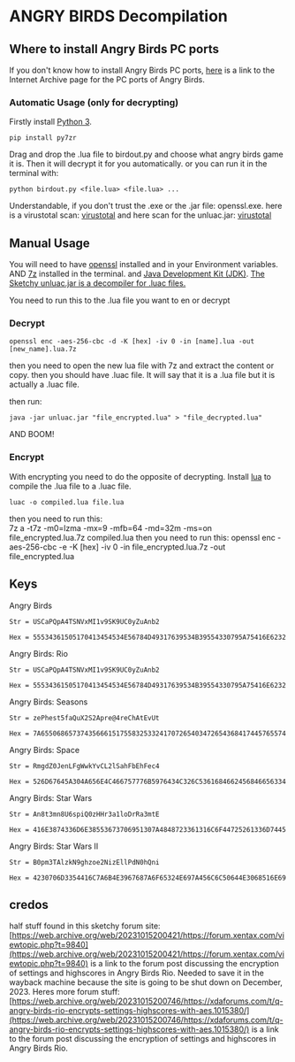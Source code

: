 # ANGRY BIRDS Decompilation

## Where to install Angry Birds PC ports

If you don't know how to install Angry Birds PC ports, [here](https://archive.org/details/angry-birds-pc) is a link to the Internet Archive page for the PC ports of Angry Birds.

### Automatic Usage (only for decrypting)

Firstly install [Python 3](https://www.python.org/downloads/).

    pip install py7zr

Drag and drop the .lua file to birdout.py and choose what angry birds game it is. Then it will decrypt it for you automatically.
or you can run it in the terminal with:

    python birdout.py <file.lua> <file.lua> ...

Understandable, if you don't trust the .exe or the .jar file: openssl.exe. here is a virustotal scan: [virustotal](https://www.virustotal.com/gui/file/be0f086b9303fd52b6f5ec094c753c2b68f02559eb462f23929e72a6996eb1f8/detection/f-be0f086b9303fd52b6f5ec094c753c2b68f02559eb462f23929e72a6996eb1f8-1703249224)
and here scan for the unluac.jar: [virustotal](https://www.virustotal.com/gui/file/50f23c0b1cb85cc2bd07055ce782a918fdcb5d36d18d268b9606298d801bbb6e/detection/f-50f23c0b1cb85cc2bd07055ce782a918fdcb5d36d18d268b9606298d801bbb6e-1689512688)

## Manual Usage

You will need to have [openssl](https://sourceforge.net/projects/openssl/) installed and in your Environment variables.
AND [7z](https://www.7-zip.org/download.html) installed in the terminal.
and [Java Development Kit (JDK)](https://www.freecodecamp.org/news/how-to-set-up-java-development-environment-a-comprehensive-guide/). [The Sketchy unluac.jar is a decompiler for .luac files.](https://sourceforge.net/projects/unluac/)

You need to run this to the .lua file you want to en or decrypt

### Decrypt

    openssl enc -aes-256-cbc -d -K [hex] -iv 0 -in [name].lua -out [new_name].lua.7z
then you need to open the new lua file with 7z and extract the content or copy.
then you should have .luac file. It will say that it is a .lua file but it is actually a .luac file.

then run:

    java -jar unluac.jar "file_encrypted.lua" > "file_decrypted.lua"
AND BOOM!

### Encrypt

With encrypting you need to do the opposite of decrypting.
Install [lua](https://www.lua.org/download.html)
to compile the .lua file to a .luac file.

    luac -o compiled.lua file.lua

then you need to run this:  
        7z a -t7z -m0=lzma -mx=9 -mfb=64 -md=32m -ms=on file_encrypted.lua.7z compiled.lua
then you need to run this:
    openssl enc -aes-256-cbc -e -K [hex] -iv 0 -in file_encrypted.lua.7z -out file_encrypted.lua

## Keys

Angry Birds

    Str = USCaPQpA4TSNVxMI1v9SK9UC0yZuAnb2
    
    Hex = 55534361505170413454534E56784D49317639534B39554330795A75416E6232

Angry Birds: Rio

    Str = USCaPQpA4TSNVxMI1v9SK9UC0yZuAnb2

    Hex = 55534361505170413454534E56784D49317639534B39554330795A75416E6232

Angry Birds: Seasons

    Str = zePhest5faQuX2S2Apre@4reChAtEvUt
    
    Hex = 7A65506865737435666151755832533241707265403472654368417445765574

Angry Birds: Space

    Str = RmgdZ0JenLFgWwkYvCL2lSahFbEhFec4
    
    Hex = 526D67645A304A656E4C466757776B5976434C326C5361684662456846656334

Angry Birds: Star Wars

    Str = An8t3mn8U6spiQ0zHHr3a1loDrRa3mtE
    
    Hex = 416E3874336D6E38553673706951307A4848723361316C6F44725261336D7445

Angry Birds: Star Wars II

    Str = B0pm3TAlzkN9ghzoe2NizEllPdN0hQni
    
    Hex = 4230706D3354416C7A6B4E3967687A6F65324E697A456C6C50644E3068516E69

## credos

half stuff found in this sketchy forum site:
    [https://web.archive.org/web/20231015200421/https://forum.xentax.com/viewtopic.php?t=9840](https://web.archive.org/web/20231015200421/https://forum.xentax.com/viewtopic.php?t=9840) is a link to the forum post discussing the encryption of settings and highscores in Angry Birds Rio.
Needed to save it in the wayback machine because the site is going to be shut down on December, 2023.
Heres more forum stuff:
[https://web.archive.org/web/20231015200746/https://xdaforums.com/t/q-angry-birds-rio-encrypts-settings-highscores-with-aes.1015380/](https://web.archive.org/web/20231015200746/https://xdaforums.com/t/q-angry-birds-rio-encrypts-settings-highscores-with-aes.1015380/) is a link to the forum post discussing the encryption of settings and highscores in Angry Birds Rio.
